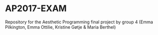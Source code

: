 # AP2017-EXAM
Repository for the Aesthetic Programming final project by group 4 (Emma Pilkington, Emma Ottilie, Kristine Gøtje &amp; Maria Berthel)
